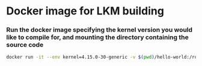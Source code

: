 # Docker image for LKM building

### Run the docker image specifying the kernel version you would like to compile for, and mounting the directory containing the source code
```bash
docker run -it --env kernel=4.15.0-30-generic -v $(pwd)/hello-world:/root/ halftome/lkmbuild
```
